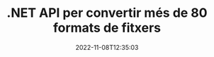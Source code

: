 ---
############################# Static ############################
layout: "product"
date: 2022-11-08T12:35:03
draft: false

product: "Conversion"
product_tag: "conversion"
platform: .NET
platform_tag: net

############################# Head ############################
head_title: "C# API de conversió de documents .NET | Converteix imatges PDF Word Excel PPTX HTML"
head_description: "C# API de conversió de documents .NET. Converteix PDF Word DOC DOCX, fulls de càlcul Excel PPT PPTX, HTML, PSD, MPT MPP, correu electrònic MSG EMLX, AutoCAD i formats de fitxer d'imatge."

############################# Header ############################
title: ".NET API per convertir més de 80 formats de fitxers"
description: "API senzilla per integrar la funcionalitat de conversió de documents i imatges a aplicacions .NET sense instal·lar cap programari extern."
button:
    enable: true
    icon: "fas fa-arrow-down"
    label: "Baixeu la prova gratuïta"
    link: "https://downloads.groupdocs.com/conversion/net"

############################# SubMenu ############################
submenu:
    enable: true
    
    left:
        img_alt: "GroupDocs.Conversion for .NET"
        image: "https://www.groupdocs.cloud/templates/groupdocs/images/product-logos/groupdocs-conversion-net.png"
        product: "GroupDocs.Conversion"
        platform: ".NET"

    middle:
        button:
            # button loop
            - link: "#overview"
              text: "Visió general"

            # button loop
            - link: "#features"
              text: "Característiques"

            # button loop
            - link: "#support"
              text: "Suport"

            # button loop
            - link: "https://products.groupdocs.app/conversion"
              text: "Demostració en directe"

            # button loop
            - link: "https://purchase.groupdocs.com/pricing/conversion/net"
              text: "Preus"

    right:
        link_download: "https://downloads.groupdocs.com/conversion"
        link_learn: "https://docs.groupdocs.com/conversion/net/"
        link_buy: "https://purchase.groupdocs.com"

############################# Overview ############################
overview:
    enable: true
    content: |
      GroupDocs.Conversion for .NET ofereix un conjunt senzill d'API, que permet als desenvolupadors crear potents aplicacions de conversió de documents a C#, ASP.NET i altres tecnologies relacionades amb .NET. L'API GroupDocs.Conversion for .NET ofereix una solució de conversió de fitxers ràpida, eficient i fiable als vostres usuaris finals. Admet la realització de conversions precises entre tots els formats de documents empresarials populars, com ara: PDF, HTML, correu electrònic, documents de Microsoft Word, fulls de càlcul Excel, presentacions de PowerPoint, Project, Photoshop, CorelDraw, AutoCAD, diagrames, formats de fitxers d'imatges ràster i molts més. La biblioteca del convertidor de documents detecta automàticament el format del document font i us ofereix tot el control per convertir el document sencer o pàgines específiques al format de sortida desitjat. És més fàcil substituir les fonts que falten per les preferides i afegir filigranes de text o imatge a qualsevol pàgina del document.

      GroupDocs.Conversion for .NET es pot utilitzar per desenvolupar aplicacions en qualsevol entorn de desenvolupament orientat a la plataforma .NET. És compatible amb tots els idiomes basats en .NET i és compatible amb sistemes operatius populars (Windows, Linux, MacOS) on es poden instal·lar marcs Mono o .NET (inclòs .NET Core).
    tabs:
      enable: true
      
      ## TAB ONE ##
      tab_one:
        description: |
          A continuació es mostra una visió general de GroupDocs.Conversion for .NET:
        
        right:
          enable: true
          icon: "fab fa-html5"
          title: "Visió general"
          content: |
            * Detecció automàtica del tipus de fitxer
            * Convertir documents
            * Convertir presentacions
            * Converteix fulls de càlcul
            * Converteix imatges ràster
            * Converteix documents PDF
            * Converteix altres formats
            * Aplicar filigrana
            * Especifiqueu la contrasenya del fitxer
            * Personalitza la conversió

      ## TAB TWO ##
      tab_two:
        description: |
          GroupDocs.Conversion for .NET admet la conversió entre tots els [formats de fitxer de document] populars i d'ús habitual (https://docs.groupdocs.com/conversion/net/supported-document-formats/).

        left:
          enable: true
          table:
            # table loop
            - title: "Convertir de:"
              content: |
                * **Documents**: DOC, DOCX, DOCM, DOT, DOTX, DOTM, RTF, TXT, ODT, OTT
                * **Fulls de càlcul**: XLS, XLSX, XLSM, XLSB, CSV, XLS2003, ODS, TSV, XLT, XLTX, XLTM, XLAM, FODS, SXC
                * **Presentacions**: PPT, PPTX, PPS, PPSX, ODP, POT, POTX, POTM, PPTM, PPSM, FODP
                * **Imatges**: TIF, TIFF, JPG, JPEG, PNG, GIF, BMP, ICO, DIB, JPC, JPEG-LS, JPEG2000
                * **Portàtil**: PDF, XPS, OXPS, EPUB
                * **HTML**: HTM, HTML, MHTML
                * **Metafitxers**: EMZ, WMZ
                * **PhotoShop**: PSD
                * **Projecte**: MPP, MPT, MPX
                * **Outlook**: PST, OST
                * **Correu electrònic**: MSG, EML, EMLX
                * **Diagrames**: VSD, VSDX, VSDM, VSS, VSSM, VST, VSTM, VSX, VTX, VDW, VDX, SVG, SVGZ
                * **AutoCAD**: DXF, DWG, DWF, STL, IFC, DWT
                * **PostScript**: EPS, PS, PSL, CGM
                * **CorelDRAW**: CDR, CMX
                * **Altres**: VCF, PLT, LGS, OTG, MD, AI, LOG

        right:
          enable: true
          table:
            # table loop
            - title: "Converteix a:"
              content: |
                * **Documents**: DOC, DOCX, DOCM, DOT, DOTX, DOTM, RTF, TXT, ODT, OTT
                * **Fulls de càlcul**: XLS, XLSX, XLSM, XLSB, CSV, XLS2003, TSV, XLTX, ODS, XLAM, FODS, DIF, SXC
                * **Presentacions**: PPT, PPTX, PPS, PPSX, ODP, POTX, POTM, PPTM, PPSM, FODP
                * **Imatges**: TIF, TIFF, JPG, JPEG, PNG, GIF, BMP, ICO, JPEG2000
                * **Metafitxers**: EMF, WMF, EMZ, WMZ
                * **Diagrames**: SVGZ
                * **Portàtil**: PDF, XPS
                * **HTML**: HTM, HTML, MHTML
                * **Altres**: MD

      ## TAB THREE ##
      tab_three:
        description: |
          GroupDocs.Conversion for .NET admet els següents sistemes operatius, marcs i gestors de paquets:
      
        left:
          enable: true
          table:
            # table loop
            - icon: "fab fa-windows"
              title: "Sistemes operatius"
              content: |
                Windows Desktop, Windows Server, Windows Azure, Linux, MacOS

            # table loop
            - icon: "fas fa-code"
              title: "Marcs suportats"
              content: |
                Frameworks: .NET Framework, .NET Standard, .NET Core, Mono

        right:
          enable: true
          table:
            # table loop
            - icon: "fas fa-box"
              title: "Gestor de paquets"
              content: |
                Nuget

            # table loop
            - icon: "fas fa-tools"
              title: "Gestor de paquets"
              content: |
                Microsoft Visual Studio, Xamarin, MonoDevelop

############################# Features ############################
features:
    enable: true
    title: "GroupDocs.Conversion for .NET Característiques"

    feature:
      # feature loop
      - icon: "fas fa-copy"
        content: "Fàcil integració i llicències mesurades"

      # feature loop
      - icon: "fas fa-eye"
        content: "Estableix l'opció de zoom predeterminada quan es converteix en paraules, diapositives o cel·les"

      # feature loop
      - icon: "fas fa-bolt"
        content: "Converteix a/des de tots els formats d'imatge ràster populars i assigna DPI, alçada i amplada de la imatge"
      
      # feature loop
      - icon: "fas fa-file-powerpoint"
        content: "Converteix PDF i imatge a escala de grisos i linealitza el document PDF per al web"

      # feature loop
      - icon: "fas fa-code"
        content: "Especifiqueu el nivell d'adreces d'interès, el nivell d'encapçalament i el nivell ampliat a la conversió de Word a PDF/XPS"

      # feature loop
      - icon: "fas fa-cloud"
        content: "Configura i col·loca la marca d'aigua al document convertit com a fons per mostrar-lo darrere del text"

      # feature loop
      - icon: "fas fa-remove-format"
        content: "Mostra la capçalera del correu electrònic durant la conversió des del correu electrònic"

      # feature loop
      - icon: "fas fa-comment-slash"
        content: "Establiu directoris de tipus de lletra personalitzats i carregueu/substituïu el tipus de lletra de manera explícita durant la conversió del document"

      # feature loop
      - icon: "fas fa-location-arrow"
        content: "Estableix el tipus de lletra predeterminat per substituir els tipus de lletra que falten per a la conversió de documents, diapositives i fulls de càlcul"

      # feature loop
      - icon: "fas fa-border-all"
        content: ""

      # feature loop
      - icon: "fas fa-wrench"
        content: "Converteix el full de càlcul amb línies de quadrícula i elimina els comentaris de les diapositives durant la conversió"

      # feature loop
      - icon: "fas fa-columns"
        content: "Converteix pàgines de documents específiques en format PDF i converteix un rang de cel·les específic en fulls de càlcul"

      # feature loop
      - icon: "fas fa-file-word"
        content: "Mostra els fulls ocults i salta les files i columnes buides mentre converteixes els fulls de càlcul"

      # feature loop
      - icon: "fas fa-envelope"
        content: "Compteu el total de pàgines d'un document i configureu la contrasenya com a document no protegit durant la conversió"

      # feature loop
      - icon: "fas fa-print"
        content: "Opció per eliminar anotacions i fitxers incrustats del PDF"

      # feature loop
      - icon: "fas fa-file-archive"
        content: "Creeu un marcatge compatible amb HTML 5 quan feu la conversió a HTML"

      # feature loop
      - icon: "fas fa-lock"
        content: "Detecteu automàticament el tipus de font i retorneu totes les conversions possibles quan feu una conversió des del tauler d'activitat"

      # feature loop
      - icon: "fas fa-file-code"
        content: "Possibilitat de tornar cada pàgina en un flux separat mentre es converteix a PDF o HTML"
      
      # feature loop
      - icon: "fas fa-fill-drip"
        content: "Mostra/amaga el marcatge, els comentaris i el seguiment dels canvis durant la conversió de Word"

      # feature loop
      - icon: "fas fa-file-excel"
        content: "Conversió DOCX a Tiff G3 amb opció d'ombrejat"

      # feature loop
      - icon: "fas fa-heading"
        content: "Converteix dissenys específics en convertir un document CAD"

      # feature loop
      - icon: "fas fa-project-diagram"
        content: "Denominació automàtica en desar el document convertit al fitxer"

      # feature loop
      - icon: "fas fa-cube"
        content: "Llicència mesurada admesa per facturar en funció de l'ús de l'API"

      # feature loop
      - icon: "fab fa-uncharted"
        content: "Converteix diagrames a formats de fitxer de processament de textos"
      
      # feature loop
      - icon: "fab fa-uncharted"
        content: "Afegiu números de pàgina mentre convertiu HTML a document de processament de textos"

      # feature loop
      - icon: "fab fa-uncharted"
        content: "Converteix documents XML a qualsevol format sense transformació"

      # feature loop
      - icon: "fab fa-uncharted"
        content: "Superviseu el progrés de la conversió de fitxers (inici, finalització) directament des de l'aplicació del client"

    more_feature:
      # more_feature_loop
      - title: "Converteix fàcilment formats de documents"
        content: |
          Amb GroupDocs.Conversion for .NET, convertir el format del fitxer del document és molt fàcil. L'exemple següent us mostra com convertir un fitxer PDF en un fitxer DOC mitjançant C#:  
            
          {features.more_feature.step1} 
          {features.more_feature.step2} 
          {features.more_feature.step3} 
            
          ```csharp    
           // Carregueu el fitxer font DOCX per a la conversió
          var converter = new GroupDocs.Conversion.Converter("input.docx");
          // Prepareu opcions de conversió per al format objectiu PDF
          var convertOptions = converter.GetPossibleConversions()["pdf"].ConvertOptions;
          // Converteix al format PDF
          converter.Convert("output.pdf", convertOptions);
          ```
            
      # more_feature_loop
      - title: "Conversió a formats d'imatge"
        content: "GroupDocs.Conversion for .NET es pot utilitzar per desenvolupar aplicacions en qualsevol entorn de desenvolupament orientat a la plataforma .NET. És compatible amb tots els idiomes basats en .NET i és compatible amb sistemes operatius populars (Windows, Linux, MacOS) on es poden instal·lar marcs Mono o .NET (inclòs .NET Core)."

      # more_feature_loop
      - title: "Admet diversos tipus de format PDF"
        content: |
          L'API GroupDocs.Conversion for .NET admet la conversió de documents als següents tipus/formats PDF:  
            
          * PdfA_1A
          * PdfA_1B
          * PdfA_2A
          * PdfA_3A
          * PdfA_2B
          * PdfA_2U
          * PdfA_3B
          * PdfA_3U
          * v1_3
          * v1_4
          * v1_5
          * v1_6
          * v1_7
          * PdfX_1A
          * PdfX3

############################# Support ############################
support:
    enable: true

############################# Solutions ############################
solutions:
    enable: true
    title: "GroupDocs.Conversion ofereix API de conversió de documents per a altres entorns de desenvolupament populars"

    solution:
        # solution loop
        - img_alt: "GroupDocs.Conversion per a Java"
          image: "https://www.groupdocs.cloud/templates/groupdocs/images/product-logos/groupdocs-conversion-java.png"
          product: "GroupDocs.Conversion"
          platform: "Java"
          link: "/conversion/java/"

############################# Back to top ###############################
back_to_top:
  enable: true
---